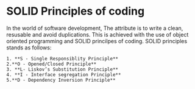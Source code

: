 # SOLID Principles of coding

In the world of software development, The attribute is to write a clean, resusable and avoid duplications. This is achieved with the use of object 
oriented programming and SOLID princilpes of coding. SOLID principles stands as follows:

    1. **S - Single Responsiblity Principle**
    2.**O - Opened/Closed Principle**
    3. **L- Liskov’s Substitution Principle**
    4. **I - Interface segregation Principle**
    5.**D - Dependency Inversion Principle**
